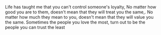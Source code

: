 Life has taught me that you can't control someone's loyalty, No matter how good you are to them, doesn't mean that they will treat you the same,. No matter how much they mean to you, doesn't mean that they will value you the same. Sometimes the people you love the most, turn out to be the people you can trust the least
